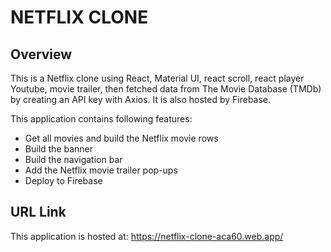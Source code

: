 # NETFLIX CLONE

## Overview

This is a Netflix clone using React, Material UI, react scroll, react player Youtube, movie trailer, then fetched data from The Movie Database (TMDb) by creating an API key with Axios. It is also hosted by Firebase.

This application contains following features:
- Get all movies and build the Netflix movie rows
- Build the banner 
- Build the navigation bar
- Add the Netflix movie trailer pop-ups
- Deploy to Firebase

## URL Link

This application is hosted at: https://netflix-clone-aca60.web.app/